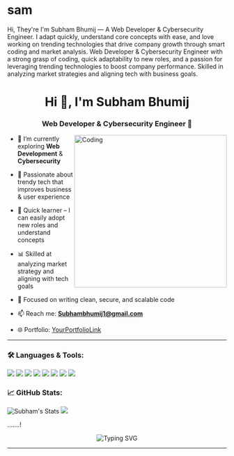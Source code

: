 # sam
Hi, They're  I'm Subham Bhumij — A Web Developer & Cybersecurity Engineer.
I adapt quickly, understand core concepts with ease, and love working on trending technologies that drive company growth through smart coding and market analysis.
Web Developer & Cybersecurity Engineer with a strong grasp of coding, quick adaptability to new roles, and a passion for leveraging trending technologies to boost company performance. 
Skilled in analyzing market strategies and aligning tech with business goals.

<h1 align="center">Hi 👋, I'm Subham Bhumij</h1>
<h3 align="center">Web Developer & Cybersecurity Engineer 🚀</h3>

<img align="right" alt="Coding" width="350" src="https://media.giphy.com/media/qgQUggAC3Pfv687qPC/giphy.gif">

- 🌱 I’m currently exploring **Web Development** & **Cybersecurity**
- 🚀 Passionate about trendy tech that improves business & user experience
- 🧠 Quick learner – I can easily adopt new roles and understand concepts
- 📊 Skilled at analyzing market strategy and aligning with tech goals
- 🎯 Focused on writing clean, secure, and scalable code

- 📫 Reach me: **Subhambhumij1@gmail.com**  
- 🌐 Portfolio: [YourPortfolioLink](https://yourportfolio.com)

---

### 🛠️ Languages & Tools:

<p align="left">
  <img src="https://img.shields.io/badge/HTML5-E34F26?style=for-the-badge&logo=html5&logoColor=white"/>
  <img src="https://img.shields.io/badge/CSS3-1572B6?style=for-the-badge&logo=css3&logoColor=white"/>
  <img src="https://img.shields.io/badge/JavaScript-F7DF1E?style=for-the-badge&logo=javascript&logoColor=black"/>
  <img src="https://img.shields.io/badge/Python-3776AB?style=for-the-badge&logo=python&logoColor=white"/>
  <img src="https://img.shields.io/badge/Linux-FCC624?style=for-the-badge&logo=linux&logoColor=black"/>
  <img src="https://img.shields.io/badge/Git-F05032?style=for-the-badge&logo=git&logoColor=white"/>
  <img src="https://img.shields.io/badge/SQL-003B57?style=for-the-badge&logo=mysql&logoColor=white"/>
  <img src="https://img.shields.io/badge/Cybersecurity-2E3440?style=for-the-badge&logo=hackthebox&logoColor=green"/>

</p>

### 📈 GitHub Stats:

<p align="left">
  <img src="https://github-readme-stats.vercel.app/api?username=YourGitHubUsername&show_icons=true&theme=radical" alt="Subham's Stats" />
  <img src="https://github-readme-streak-stats.herokuapp.com/?user=YourGitHubUsername&theme=radical" />
</p>

.......!

<p align="center">
  <img src="https://readme-typing-svg.demolab.com?font=Fira+Code&weight=500&size=20&pause=1000&color=00F7FF&center=true&vCenter=true&width=435&lines=Full+Stack+Learner+🚀;Cybersecurity+Savior+🔐;Trend-Loving+Coder+💻;Always+Learning+📚;Let’s+Code+Secure+the+Future!" alt="Typing SVG" />
</p>

---

